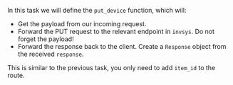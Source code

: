 In this task we will define the `put_device` function, which will:
- Get the payload from our incoming request.
- Forward the PUT request to the relevant endpoint in `invsys`. Do not forget the payload!
- Forward the response back to the client. Create a `Response` object from the received `response`.

<div class="hint">

This is similar to the previous task, you only need to add `item_id` to the route.
</div>
